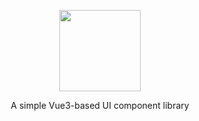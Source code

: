 <p align="center">
  <img width="130px" src="http://1.15.247.77/logo_name.png" />
</p>

<p align="center">A simple Vue3-based UI component library</p>
